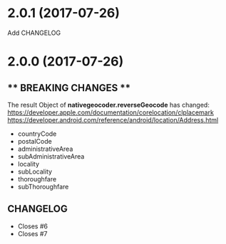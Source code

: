 # 2.0.1 (2017-07-26)

Add CHANGELOG

# 2.0.0 (2017-07-26)

## ** BREAKING CHANGES **

The result Object of __nativegeocoder.reverseGeocode__ has changed:
https://developer.apple.com/documentation/corelocation/clplacemark
https://developer.android.com/reference/android/location/Address.html

- countryCode
- postalCode
- administrativeArea
- subAdministrativeArea
- locality
- subLocality
- thoroughfare
- subThoroughfare

## CHANGELOG
- Closes #6
- Closes #7 
